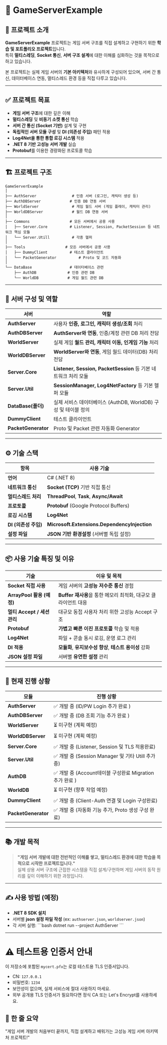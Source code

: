 # 🚀 GameServerExample

## 📖 프로젝트 소개

**GameServerExample** 프로젝트는 게임 서버 구조를 직접 설계하고 구현하기 위한 **학습 및 포트폴리오 프로젝트**입니다.  
특히 **멀티스레딩**, **Socket 통신**, **서버 구조 설계**에 대한 이해를 심화하는 것을 목적으로 하고 있습니다.  

본 프로젝트는 실제 게임 서버의 **기본 아키텍처**와 유사하게 구성되어 있으며, 서버 간 통신, 데이터베이스 연동, 멀티스레드 환경 등을 직접 다루고 있습니다.

---

## ✅ 프로젝트 목표

- **게임 서버 구조**에 대한 깊은 이해
- **멀티스레딩** 및 **비동기 소켓 통신** 학습
- **서버 간 통신 (Socket 기반)** 설계 및 구현
- **독립적인 서버 모듈 구성** 및 **DI (의존성 주입)** 패턴 적용
- **Log4Net을 통한 통합 로깅 시스템** 적용
- **.NET 8 기반 고성능 서버 개발** 실습
- **Protobuf**를 이용한 경량화된 프로토콜 학습

---

## 🏗️ 프로젝트 구조

```  
GameServerExample  
│  
├── AuthServer                # 인증 서버 (로그인, 캐릭터 생성 등)  
├── AuthDBServer             # 인증 DB 연동 서버  
├── WorldServer               # 게임 월드 서버 (게임 플레이, 캐릭터 관리)  
├── WorldDBServer             # 월드 DB 연동 서버  
│  
├── Commons                  # 모든 서버에서 공용 사용  
│   ├── Server.Core          # Listener, Session, PacketSession 등 네트워크 핵심 모듈  
│   └── Server.Utill          # 각종 헬퍼   
│ 
├── Tools                  # 모든 서버에서 공용 사용  
│   ├── DummyClient          # 테스트 클라이언트
│   └── PacketGenerator          # Proto 및 코드 자동화   
│  
└── DataBase                 # 데이터베이스 관련  
    ├── AuthDB              # 인증 관련 DB  
    └── WorldDB             # 게임 월드 관련 DB  
```

---

## 🔗 서버 구성 및 역할

| 서버               | 역할                                                         |
|------------------|------------------------------------------------------------|
| **AuthServer**      | 사용자 **인증, 로그인, 캐릭터 생성/조회** 처리                          |
| **AuthDBServer**   | **AuthServer와 연동**, 인증/계정 관련 DB 처리 전담                      |
| **WorldServer**    | 실제 게임 **월드 관리, 캐릭터 이동, 인게임 기능** 처리                   |
| **WorldDBServer**  | **WorldServer와 연동**, 게임 월드 데이터(DB) 처리 전담                   |
| **Server.Core**    | **Listener, Session, PacketSession** 등 기본 네트워크 처리 모듈           |
| **Server.Util**    | **SessionManager, Log4NetFactory** 등 기본 헬퍼 모듈           |
| **DataBase(폴더)**   | 실제 서비스 데이터베이스 (AuthDB, WorldDB) 구성 및 테이블 정의              |
| **DummyClient**    | 테스트 클라이언트              |
| **PacketGenerator**  | Proto 및 Packet 관련 자동화 Generator              |

---

## ⚙️ 기술 스택

| 항목                       | 사용 기술                                     |
|--------------------------|--------------------------------------------|
| **언어**                   | C# (.NET 8)                                 |
| **네트워크 통신**            | **Socket (TCP)** 기반 직접 통신                    |
| **멀티스레드 처리**           | **ThreadPool**, **Task**, **Async/Await**          |
| **프로토콜**                | **Protobuf** (Google Protocol Buffers)         |
| **로깅 시스템**              | **Log4Net**                                 |
| **DI (의존성 주입)**         | **Microsoft.Extensions.DependencyInjection** |
| **설정 파일**               | **JSON 기반 환경설정** (서버별 독립 설정)         |

---

## 📦 사용 기술 특징 및 이유

| 기술                         | 이유 및 목적                                          |
|----------------------------|--------------------------------------------------|
| **Socket 직접 사용**             | 게임 서버의 **고성능 저수준 통신** 경험                                 |
| **ArrayPool<byte> 활용 (예정)** | **Buffer 재사용**을 통한 메모리 최적화, 대규모 클라이언트 대응                    |
| **멀티 Accept / 세션 관리**     | 대규모 동접 사용자 처리 위한 고성능 Accept 구조                          |
| **Protobuf**                  | **가볍고 빠른 이진 프로토콜** 학습 및 적용                                 |
| **Log4Net**                   | 파일 + 콘솔 동시 로깅, 운영 로그 관리                                   |
| **DI 적용**                   | **모듈화**, **유지보수성 향상**, **테스트 용이성** 강화                      |
| **JSON 설정 파일**             | 서버별 **유연한 설정** 관리                                         |

---

## 🚧 현재 진행 상황

| 모듈                      | 진행 상황         |
|-----------------------|---------------|
| **AuthServer**         | ✅ 개발 중 (ID/PW Login 추가 완료 ) |
| **AuthDBServer**       | ✅ 개발 중 (DB 조회 기능 추가 완료 ) |
| **WorldServer**        | ⏳ 미구현 (계획 예정)       |
| **WorldDBServer**      | ⏳ 미구현 (계획 예정)       |
| **Server.Core**        | ✅ 개발 중 (Listener, Session 및 TLS 적용완료) |
| **Server.Util**        | ✅ 개발 중 (Session Manager 및 기타 Utill 추가중) |
| **AuthDB**             | ✅ 개발 중 (Account테이블 구성완료 Migration 추가 완료 )   |
| **WorldDB**            | ⏳ 미구현 (향후 작업 예정)   |
| **DummyClient**        | ✅ 개발 중 (Client-Auth 연결 및 Login 구성완료)   |
| **PacketGenerator**    | ✅ 개발 중 (자동화 기능 추가, Proto 생성 구성 완료)  |

---

## 📚 개발 목적

> **"게임 서버 개발에 대한 전반적인 이해를 쌓고, 멀티스레드 환경에 대한 학습을 목적으로 시작한 프로젝트입니다."**  
> 실제 상용 서버 구조에 근접한 시스템을 직접 설계/구현하며 게임 서버의 동작 원리를 깊이 이해하기 위한 과정입니다.

---

## ✍️ 사용 방법 (예정)

- **.NET 8 SDK 설치**
- 서버별 **json 설정 파일 작성** (ex: `authserver.json`, `worldserver.json`)
- 각 서버 실행:
\`\`\`bash
dotnet run --project AuthServer
\`\`\`

---

# ⚠️ 테스트용 인증서 안내

이 저장소에 포함된 `mycert.pfx`는 로컬 테스트용 TLS 인증서입니다.

- CN: `127.0.0.1`
- 비밀번호: `1234`
- 보안성이 없으며, 실제 서비스에 절대 사용하지 마세요.
- 외부 공개용 TLS 인증서가 필요하다면 정식 CA 또는 Let's Encrypt를 사용하세요.

## 🚀 한 줄 요약
"게임 서버 개발의 처음부터 끝까지, 직접 설계하고 배워가는 고성능 게임 서버 아키텍처 프로젝트!"

